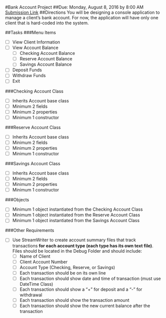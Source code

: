 #Bank Account Project
##Due: Monday, August 8, 2016 by 8:00 AM 
[Submission Link](https://docs.google.com/forms/d/e/1FAIpQLScRhWuvH7mxDMlQv-zb_LAqi6qUTZF_xzBGGYHghqWdyp9T1g/viewform)
##Directions
You will be designing a console application to manage a client’s bank account. For now, the application will have only one client that is hard-coded into the system.

##Tasks
###Menu Items
- [ ] View Client Information
- [ ] View Account Balance
  - [ ] Checking Account Balance
  - [ ] Reserve Account Balance
  - [ ] Savings Account Balance
- [ ] Deposit Funds
- [ ] Withdraw Funds
- [ ] Exit

###Checking Account Class
- [ ] Inherits Account base class
- [ ] Minimum 2 fields
- [ ] Minimum 2 properties
- [ ] Minimum 1 constructor

###Reserve Account Class
- [ ] Inherits Account base class
- [ ] Minimum 2 fields
- [ ] Minimum 2 properties
- [ ] Minimum 1 constructor

###Savings Account Class
- [ ] Inherits Account base class
- [ ] Minimum 2 fields
- [ ] Minimum 2 properties
- [ ] Minimum 1 constructor

###Objects
- [ ] Minimum 1 object instantiated from the Checking Account Class
- [ ] Minimum 1 object instantiated from the Reserve Account Class
- [ ] Minimum 1 object instantiated from the Savings Account Class

###Other Requirements
- [ ] Use StreamWriter to create account summary files that track transactions **for each account type (each type has its own text file)**. Files should be located in the Debug Folder and should include:
  - [ ] Name of Client
  - [ ] Client Account Number
  - [ ] Account Type (Checking, Reserve, or Savings)
  - [ ] Each transaction should be on its own line
  - [ ] Each transaction should show date and time of transaction (must use DateTime Class)
  - [ ] Each transaction should show a “+” for deposit and a “-” for withdrawal
  - [ ] Each transaction should show the transaction amount
  - [ ] Each transaction should show the new current balance after the transaction

